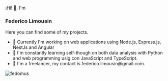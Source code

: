 ¡Hi! 👋, I'm 

<h3>Federico Limousin</h3>

Here you can find some of my projects.

<ul>
  <li>🔭 Currently I'm working on web applications using Node.js, Express.js, NestJs and Angular</li>
  <li>🌱 I'm constantly learning self-though on both data analysis with Python and web programming usig con JavaScript and TypeScript.</li>
  <li>💬 I'm a freelancer, my contact is federico.limousin@gmail.com.</li>
</ul>

<p><img align="left" src="https://github-readme-stats.vercel.app/api/top-langs?username=fedomus&show_icons=true&locale=en&layout=compact" alt="fedomus" /></p>

